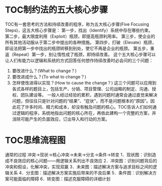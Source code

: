 # TOC制约法的五大核心步骤
TOC有一套思考的方法和持续改善的程序，称为五大核心步骤(Five Focusing Steps)，这五大核心步骤是：
第一步，找出（Identify）系统中存在哪些约束。
第二步，最大限度利用（Exploit）瓶颈，即提高瓶颈利用率。
第三步，使企业的所有其他活动服从于第二步中提出的各种措施。
第四步，打破（Elevate）瓶颈，即设法把第一步中找出的瓶颈转移到别处，使它不再是企业的瓶颈。
第五步，重返（Repeat）第一步，别让惰性成了瓶颈，即持续改善。
这个五大核心步骤可以让人们有能力以逻辑和系统的方式回答任何想作持续改善时必会问的三个问题：
1. 要改进什么？(What to change？)
2. 要改进成什么？(To what to change？)
3. 怎样使改进得以实现？(How to cause the change？)
这三个问题可以应用到各式各样的题目上，包括生产、分销、项目管理、公司战略的制定、沟通、授权、团队建设等。
一般人经过经验的累积，遇到问题时通常会通过直觉来解决问题，但往往只是针对问题的“结果”、“症状”，而不是问题根本的“原因”。因此花了许多时间、精力和成本，却没有触及问题的核心。TOC告诉人们如何通过逻辑的程序，系统地指出问题的核心所在，再依此建构一个完整的方案，并消除可能产生的负面效应，订出导入和行动的方案。
# TOC思维流程图
通常的过程 冲突->现状->核心冲突->未来->分支->条件->转变
1．现状图：识别造成不良效应的核心问题——用逻辑关系列出不良效应
2．冲突图：识别问题背后的冲突和假设，化解冲突，实现双赢
3．未来图：描述解决方案与追求目标之间的逻辑关系
4．分支图：描述解决方案实施后带来的不良后果
5．条件图：识别解决方案可能面临的障碍
6．转变图：描述克服障碍的详细计划
